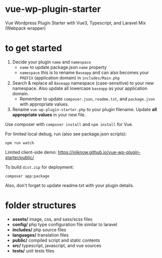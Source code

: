 # vue-wp-plugin-starter
Vue Wordpress Plugin Starter with Vue3, Typescript, and Laravel Mix (Webpack wrapper)

# to get started
1. Decide your plugin `name` and `namespace`
    * `name` to update package.json `name` property
    * `namespace` this is to rename `Baseapp` and can also becomes your `PREFIX` (application domain) in `includes/Main.php`
2. Search & replace all `Baseapp` namespace (case-sensitive) to your new namespace. Also update all lowercase `baseapp` as your application domain.
    * Remember to update `composer.json`, `readme.txt`, and `package.json` with appropriate values.
3. Rename `vue-wp-plugin-starter.php` to your plugin filename.  Update **all appropriate values** in your new file.

Use composer with `composer install` and `npm install` for Vue.

For limited local debug, run (also see package.json scripts):
```shell
npm run watch
```
Limited client-side demo: https://niiknow.github.io/vue-wp-plugin-starter/public/

To build `dist.zip` for deployment:
```shell
composer app:package
```

Also, don't forget to update readme.txt with your plugin details.

# folder structures

- **assets/** image, css, and sass/scss files
- **config/** php type configuration file similar to laravel
- **includes/**  php source files
- **languages/** translation files
- **public/** compiled script and static contents
- **src/** typescript, javascript, and vue sources
- **tests/** unit tests files

